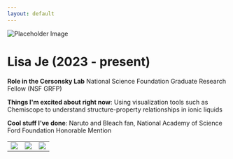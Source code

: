 ```yaml
---
layout: default
---
```


<!-- Replace `example_student` with your name -->
<img src="/website/assets/img/lisa_je.png" alt="Placeholder Image" class="center" style="max-width: 100%">

<!-- Replace `Example Student` with your name and include your start date-->
# **Lisa Je (2023 - present)**

<!-- Choose your title -- feel free to be professionally silly -->
**Role in the Cersonsky Lab** National Science Foundation Graduate Research Fellow (NSF GRFP)

<!-- Name at least one research topic amongst this list -->
**Things I'm excited about right now**: Using visualization tools such as Chemiscope to understand structure-property relationships in ionic liquids

<!-- Ultimately, we'll use this section to
     include papers and talks, and contributions
     But for now put whatever you want -->
**Cool stuff I've done**: Naruto and Bleach fan, National Academy of Science Ford Foundation Honorable Mention


<!-- If you have photos you would like to exhibit,
     save them as `/assets/member_images/your_name_photo_#.png`
     and replace example_student below -->

|      |      |      |
|:----:|:----:|:----:|
|![](/website/assets/img/lisa_je_1.png) | ![](/website/assets/img/lisa_je_2.png) | ![](/website/assets/img/lisa_je_3.png) | 




